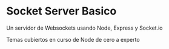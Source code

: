 # Socket Server Basico

Un servidor de Websockets usando Node, Express y Socket.io

Temas cubiertos en curso de Node de cero a experto
